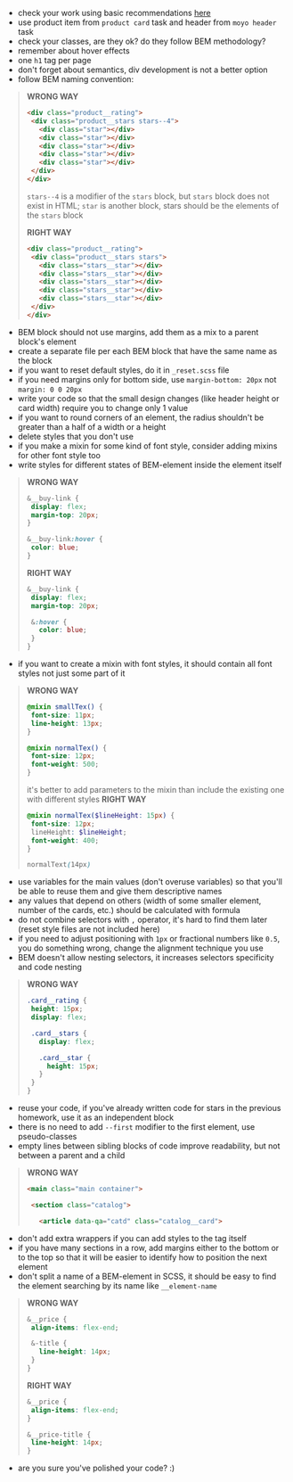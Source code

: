- check your work using basic recommendations [here](https://github.com/mate-academy/layout_search-bar-airbnb/blob/master/checklist.md)
- use product item from `product card` task and header from `moyo header` task
- check your classes, are they ok? do they follow BEM methodology?
- remember about hover effects
- one `h1` tag per page
- don't forget about semantics, div development is not a better option
- follow BEM naming convention:
>**WRONG WAY**
>```html
><div class="product__rating">
>  <div class="product__stars stars--4">
>    <div class="star"></div>
>    <div class="star"></div>
>    <div class="star"></div>
>    <div class="star"></div>
>    <div class="star"></div>
>  </div>
></div>
>```
>`stars--4` is a modifier of the `stars` block, but `stars` block does not exist in HTML;
>`star` is another block, stars should be the elements of the `stars` block
>
>**RIGHT WAY**
>```html
><div class="product__rating">
>  <div class="product__stars stars">
>    <div class="stars__star"></div>
>    <div class="stars__star"></div>
>    <div class="stars__star"></div>
>    <div class="stars__star"></div>
>    <div class="stars__star"></div>
>  </div>
></div>
>```

- BEM block should not use margins, add them as a mix to a parent block's element
- create a separate file per each BEM block that have the same name as the block
- if you want to reset default styles, do it in `_reset.scss` file
- if you need margins only for bottom side, use `margin-bottom: 20px` not `margin: 0 0 20px`
- write your code so that the small design changes (like header height or card width) require you to change only 1 value
- if you want to round corners of an element, the radius shouldn't be greater than a half of a width or a height
- delete styles that you don't use
- if you make a mixin for some kind of font style, consider adding mixins for other font style too
- write styles for different states of BEM-element inside the element itself
>**WRONG WAY**
>```scss
>&__buy-link {
>  display: flex;
>  margin-top: 20px;
>}
>
>&__buy-link:hover {
>  color: blue;
>}
>```
>**RIGHT WAY**
>```scss
>&__buy-link {
>  display: flex;
>  margin-top: 20px;
>
>  &:hover {
>    color: blue;
>  }
>}
>```
- if you want to create a mixin with font styles, it should contain all font styles not just some part of it
>**WRONG WAY**
>```scss
>@mixin smallTex() {
>  font-size: 11px;
>  line-height: 13px;
>}
>
>@mixin normalTex() {
>  font-size: 12px;
>  font-weight: 500;
>}
>```
>it's better to add parameters to the mixin than include the existing one with different styles
>**RIGHT WAY**
>```scss
>@mixin normalTex($lineHeight: 15px) {
>  font-size: 12px;
>  lineHeight: $lineHeight;
>  font-weight: 400;
>}
>
>normalText(14px)
>```
- use variables for the main values (don't overuse variables) so that you'll be able to reuse them and give them descriptive names
- any values that depend on others (width of some smaller element, number of the cards, etc.) should be calculated with formula
- do not combine selectors with `,` operator, it's hard to find them later (reset style files are not included here)
- if you need to adjust positioning with `1px` or fractional numbers like `0.5`, you do something wrong, change the alignment technique you use
- BEM doesn't allow nesting selectors, it increases selectors specificity and code nesting
>**WRONG WAY**
>```scss
>.card__rating {
>  height: 15px;
>  display: flex;
>
>  .card__stars {
>    display: flex;
>
>    .card__star {
>      height: 15px;
>    }
>  }
>}
>```
- reuse your code, if you've already written code for stars in the previous homework, use it as an independent block
- there is no need to add `--first` modifier to the first element, use pseudo-classes
- empty lines between sibling blocks of code improve readability, but not between a parent and a child
>**WRONG WAY**
>```html
><main class="main container">
>
>  <section class="catalog">
>
>    <article data-qa="catd" class="catalog__card">
>```
- don't add extra wrappers if you can add styles to the tag itself
- if you have many sections in a row, add margins either to the bottom or to the top so that it will be easier to identify how to position the next element
- don't split a name of a BEM-element in SCSS, it should be easy to find the element searching by its name like `__element-name`
>**WRONG WAY**
>```scss
>&__price {
>  align-items: flex-end;
>
>  &-title {
>    line-height: 14px;
>  }
>}
>```
>**RIGHT WAY**
>```scss
>&__price {
>  align-items: flex-end;
>}
>
>&__price-title {
>  line-height: 14px;
>}
>```

- are you sure you've polished your code? :)
